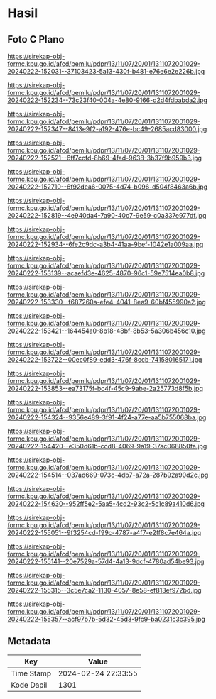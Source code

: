 # Hasil

## Foto C Plano

https://sirekap-obj-formc.kpu.go.id/afcd/pemilu/pdpr/13/11/07/20/01/1311072001029-20240222-152031--37103423-5a13-430f-b481-e76e6e2e226b.jpg

https://sirekap-obj-formc.kpu.go.id/afcd/pemilu/pdpr/13/11/07/20/01/1311072001029-20240222-152234--73c23f40-004a-4e80-9166-d2d4fdbabda2.jpg

https://sirekap-obj-formc.kpu.go.id/afcd/pemilu/pdpr/13/11/07/20/01/1311072001029-20240222-152347--8413e9f2-a192-476e-bc49-2685acd83000.jpg

https://sirekap-obj-formc.kpu.go.id/afcd/pemilu/pdpr/13/11/07/20/01/1311072001029-20240222-152521--6ff7ccfd-8b69-4fad-9638-3b37f9b959b3.jpg

https://sirekap-obj-formc.kpu.go.id/afcd/pemilu/pdpr/13/11/07/20/01/1311072001029-20240222-152710--6f92dea6-0075-4d74-b096-d504f8463a6b.jpg

https://sirekap-obj-formc.kpu.go.id/afcd/pemilu/pdpr/13/11/07/20/01/1311072001029-20240222-152819--4e940da4-7a90-40c7-9e59-c0a337e977df.jpg

https://sirekap-obj-formc.kpu.go.id/afcd/pemilu/pdpr/13/11/07/20/01/1311072001029-20240222-152934--6fe2c9dc-a3b4-41aa-9bef-1042e1a009aa.jpg

https://sirekap-obj-formc.kpu.go.id/afcd/pemilu/pdpr/13/11/07/20/01/1311072001029-20240222-153139--acaefd3e-4625-4870-96c1-59e7514ea0b8.jpg

https://sirekap-obj-formc.kpu.go.id/afcd/pemilu/pdpr/13/11/07/20/01/1311072001029-20240222-153330--f687260a-efe4-4041-8ea9-60bf455990a2.jpg

https://sirekap-obj-formc.kpu.go.id/afcd/pemilu/pdpr/13/11/07/20/01/1311072001029-20240222-153421--164454a0-8b18-48bf-8b53-5a306b456c10.jpg

https://sirekap-obj-formc.kpu.go.id/afcd/pemilu/pdpr/13/11/07/20/01/1311072001029-20240222-153722--00ec0f89-edd3-476f-8ccb-741580165171.jpg

https://sirekap-obj-formc.kpu.go.id/afcd/pemilu/pdpr/13/11/07/20/01/1311072001029-20240222-153853--ea73175f-bc4f-45c9-9abe-2a25773d8f5b.jpg

https://sirekap-obj-formc.kpu.go.id/afcd/pemilu/pdpr/13/11/07/20/01/1311072001029-20240222-154324--9356e489-3f91-4f24-a77e-aa5b755068ba.jpg

https://sirekap-obj-formc.kpu.go.id/afcd/pemilu/pdpr/13/11/07/20/01/1311072001029-20240222-154420--e350d61b-ccd8-4069-9a19-37ac068850fa.jpg

https://sirekap-obj-formc.kpu.go.id/afcd/pemilu/pdpr/13/11/07/20/01/1311072001029-20240222-154514--037ad669-073c-4db7-a72a-287b92a90d2c.jpg

https://sirekap-obj-formc.kpu.go.id/afcd/pemilu/pdpr/13/11/07/20/01/1311072001029-20240222-154630--952ff5e2-5aa5-4cd2-93c2-5c1c89a410d6.jpg

https://sirekap-obj-formc.kpu.go.id/afcd/pemilu/pdpr/13/11/07/20/01/1311072001029-20240222-155051--9f3254cd-f99c-4787-a4f7-e2ff8c7e464a.jpg

https://sirekap-obj-formc.kpu.go.id/afcd/pemilu/pdpr/13/11/07/20/01/1311072001029-20240222-155141--20e7529a-57d4-4a13-9dcf-4780ad54be93.jpg

https://sirekap-obj-formc.kpu.go.id/afcd/pemilu/pdpr/13/11/07/20/01/1311072001029-20240222-155315--3c5e7ca2-1130-4057-8e58-ef813ef972bd.jpg

https://sirekap-obj-formc.kpu.go.id/afcd/pemilu/pdpr/13/11/07/20/01/1311072001029-20240222-155357--acf97b7b-5d32-45d3-9fc9-ba0231c3c395.jpg


## Metadata

| Key        | Value               |
| ---------- | ------------------- |
| Time Stamp | 2024-02-24 22:33:55 |
| Kode Dapil | 1301                |



